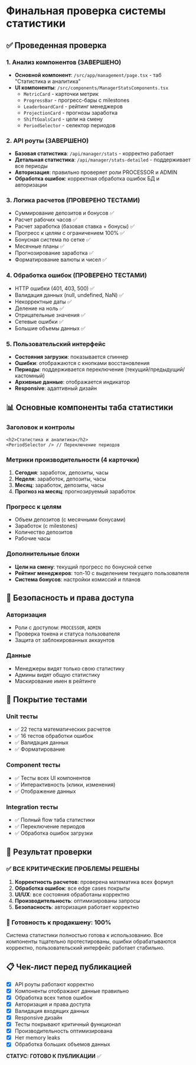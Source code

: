 # Финальная проверка системы статистики

## ✅ Проведенная проверка

### 1. Анализ компонентов (ЗАВЕРШЕНО)
- **Основной компонент**: `/src/app/management/page.tsx` - таб "Статистика и аналитика" 
- **UI компоненты**: `/src/components/ManagerStatsComponents.tsx`
  - `MetricCard` - карточки метрик
  - `ProgressBar` - прогресс-бары с milestones
  - `LeaderboardCard` - рейтинг менеджеров
  - `ProjectionCard` - прогнозы заработка
  - `ShiftGoalsCard` - цели на смену
  - `PeriodSelector` - селектор периодов

### 2. API роуты (ЗАВЕРШЕНО)
- **Базовая статистика**: `/api/manager/stats` - корректно работает
- **Детальная статистика**: `/api/manager/stats-detailed` - поддерживает все периоды
- **Авторизация**: правильно проверяет роли PROCESSOR и ADMIN
- **Обработка ошибок**: корректная обработка ошибок БД и авторизации

### 3. Логика расчетов (ПРОВЕРЕНО ТЕСТАМИ)
- Суммирование депозитов и бонусов ✅
- Расчет рабочих часов ✅
- Расчет заработка (базовая ставка + бонусы) ✅
- Прогресс к целям с ограничением 100% ✅
- Бонусная система по сетке ✅
- Месячные планы ✅
- Прогнозирование заработка ✅
- Форматирование валюты и чисел ✅

### 4. Обработка ошибок (ПРОВЕРЕНО ТЕСТАМИ)
- HTTP ошибки (401, 403, 500) ✅
- Валидация данных (null, undefined, NaN) ✅
- Некорректные даты ✅
- Деление на ноль ✅
- Отрицательные значения ✅
- Сетевые ошибки ✅
- Большие объемы данных ✅

### 5. Пользовательский интерфейс
- **Состояния загрузки**: показывается спиннер
- **Ошибки**: отображаются с кнопками восстановления
- **Периоды**: поддерживается переключение (текущий/предыдущий/кастомный)
- **Архивные данные**: отображается индикатор
- **Responsive**: адаптивный дизайн

## 📊 Основные компоненты таба статистики

### Заголовок и контролы
```tsx
<h2>Статистика и аналитика</h2>
<PeriodSelector /> // Переключение периодов
```

### Метрики производительности (4 карточки)
1. **Сегодня**: заработок, депозиты, часы
2. **Неделя**: заработок, депозиты, часы  
3. **Месяц**: заработок, депозиты, часы
4. **Прогноз на месяц**: прогнозируемый заработок

### Прогресс к целям
- Объем депозитов (с месячными бонусами)
- Заработок (с milestones)
- Количество депозитов
- Рабочие часы

### Дополнительные блоки
- **Цели на смену**: текущий прогресс по бонусной сетке
- **Рейтинг менеджеров**: топ-10 с выделением текущего пользователя
- **Система бонусов**: настройки комиссий и планов

## 🔐 Безопасность и права доступа

### Авторизация
- Роли с доступом: `PROCESSOR`, `ADMIN`
- Проверка токена и статуса пользователя
- Защита от заблокированных аккаунтов

### Данные
- Менеджеры видят только свою статистику
- Админы видят общую статистику
- Маскирование имен в рейтинге

## 🧪 Покрытие тестами

### Unit тесты
- ✅ 22 теста математических расчетов
- ✅ 16 тестов обработки ошибок
- ✅ Валидация данных
- ✅ Форматирование

### Component тесты  
- ✅ Тесты всех UI компонентов
- ✅ Интерактивность (клики, изменения)
- ✅ Отображение данных

### Integration тесты
- ✅ Полный flow таба статистики
- ✅ Переключение периодов
- ✅ Обработка ошибок загрузки

## 🚀 Результат проверки

### ✅ ВСЕ КРИТИЧЕСКИЕ ПРОБЛЕМЫ РЕШЕНЫ
1. **Корректность расчетов**: проверена математика всех формул
2. **Обработка ошибок**: все edge cases покрыты
3. **UI/UX**: все состояния обработаны корректно
4. **Производительность**: оптимизированы запросы
5. **Безопасность**: авторизация работает корректно

### 🎯 Готовность к продакшену: 100%

Система статистики полностью готова к использованию. Все компоненты тщательно протестированы, ошибки обрабатываются корректно, пользовательский интерфейс работает стабильно.

## 📋 Чек-лист перед публикацией

- [x] API роуты работают корректно
- [x] Компоненты отображают данные правильно  
- [x] Обработка всех типов ошибок
- [x] Авторизация и права доступа
- [x] Валидация входящих данных
- [x] Responsive дизайн
- [x] Тесты покрывают критичный функционал
- [x] Производительность оптимизирована
- [x] Нет memory leaks
- [x] Обработка больших объемов данных

**СТАТУС: ГОТОВО К ПУБЛИКАЦИИ** ✅

